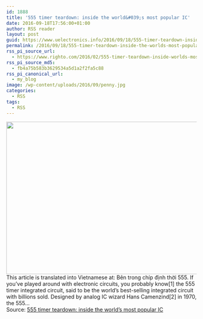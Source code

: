 ```yaml
---
id: 1888
title: '555 timer teardown: inside the world&#039;s most popular IC'
date: 2016-09-18T17:56:00+01:00
author: RSS reader
layout: post
guid: https://www.uelectronics.info/2016/09/18/555-timer-teardown-inside-the-worlds-most-popular-ic/
permalink: /2016/09/18/555-timer-teardown-inside-the-worlds-most-popular-ic/
rss_pi_source_url:
  - https://www.righto.com/2016/02/555-timer-teardown-inside-worlds-most.html
rss_pi_source_md5:
  - fb4a75b583b3629534a5d1a2f2fa5c88
rss_pi_canonical_url:
  - my_blog
image: /wp-content/uploads/2016/09/penny.jpg
categories:
  - RSS
tags:
  - RSS
---
```

<img loading="lazy" src="https://www.uelectronics.info/wp-content/uploads/2016/09/penny.jpg" width="600" height="403" />&#013;  
This article is translated into Vietnamese at: Bên trong chíp định thời 555. If you&#8217;ve played around with electronic circuits, you probably know[1] the 555 timer integrated circuit, said to be the world&#8217;s best-selling integrated circuit with billions sold. Designed by analog IC wizard Hans Camenzind[2] in 1970, the 555…&#013;  
Source: <a href="https://www.righto.com/2016/02/555-timer-teardown-inside-worlds-most.html" target="_blank">555 timer teardown: inside the world&#8217;s most popular IC</a>